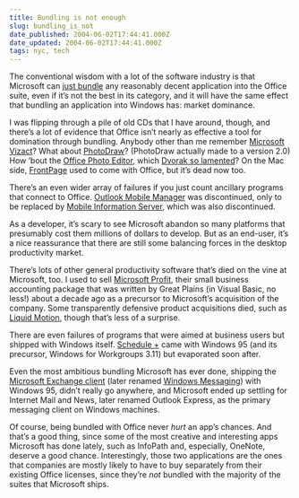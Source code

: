 ```yaml
---
title: Bundling is not enough
slug: bundling_is_not
date_published: 2004-06-02T17:44:41.000Z
date_updated: 2004-06-02T17:44:41.000Z
tags: nyc, tech
---
```


The conventional wisdom with a lot of the software industry is that Microsoft can [just bundle](http://www.google.com/search?num=100&amp;q=microsoft+%22just+bundle%22+office&amp;btnG=Search) any reasonably decent application into the Office suite, even if it’s not the best in its category, and it will have the same effect that bundling an application into Windows has: market dominance.

I was flipping through a pile of old CDs that I have around, though, and there’s a lot of evidence that Office isn’t nearly as effective a tool for domination through bundling. Anybody other than me remember [Microsoft Vizact](http://www.microsoft.com/office/previous/vizact/default.asp)? What about [PhotoDraw](http://www.microsoft.com/office/previous/photodraw/default.asp)? (PhotoDraw actually made to a version 2.0) How ’bout the [Office Photo Editor](http://pubs.logicalexpressions.com/Pub0009/LPMArticle.asp?ID=298), which [Dvorak so lamented](http://www.pcmag.com/print_article/0,1761,a=121672,00.asp)? On the Mac side, [FrontPage](http://www.microsoft.com/presspass/press/1997/Jan97/macpr.asp) used to come with Office, but it’s dead now too.

There’s an even wider array of failures if you just count ancillary programs that connect to Office. [Outlook Mobile Manager](http://www.microsoft.com/miserver/techinfo/omm/default.asp) was discontinued, only to be replaced by [Mobile Information Server](http://www.microsoft.com/exchange/evaluation/previous/miserver/), which was also discontinued.

As a developer, it’s scary to see Microsoft abandon so many platforms that presumably cost them millions of dollars to develop. But as an end-user, it’s a nice reassurance that there are still some balancing forces in the desktop productivity market.

There’s lots of other general productivity software that’s died on the vine at Microsoft, too. I used to sell [Microsoft Profit](http://smartlink.net/~stevet/signal/msprofit.htm), their small business accounting package that was written by Great Plains (in Visual Basic, no less!) about a decade ago as a precursor to Microsoft’s acquisition of the company. Some transparently defensive product acquisitions died, such as [Liquid Motion](http://www.microsoft.com/office/previous/liquidmotion/), though that’s less of a surprise.

There are even failures of programs that were aimed at business users but shipped with Windows itself. [Schedule +](http://www.microsoft.com/office/previous/scheduleplus/default.asp) came with Windows 95 (and its precursor, Windows for Workgroups 3.11) but evaporated soon after.

Even the most ambitious bundling Microsoft has ever done, shipping the [Microsoft Exchange client](http://www.indiana.edu/~uits/telecom/messaging/whatexchange.html) (later renamed [Windows Messaging](http://support.microsoft.com/default.aspx?scid=kb;EN-US;q192917)) with Windows 95, didn’t really go anywhere, and Microsoft ended up settling for Internet Mail and News, later renamed Outlook Express, as the primary messaging client on Windows machines.

Of course, being bundled with Office never *hurt* an app’s chances. And that’s a good thing, since some of the most creative and interesting apps Microsoft has done lately, such as InfoPath and, especially, OneNote, deserve a good chance. Interestingly, those two applications are the ones that companies are mostly likely to have to buy separately from their existing Office licenses, since they’re *not* bundled with the majority of the suites that Microsoft ships.
